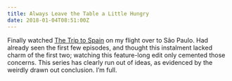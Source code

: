 ```yaml
---
title: Always Leave the Table a Little Hungry
date: 2018-01-04T08:51:00Z
---
```

Finally watched [The Trip to Spain](http://www.imdb.com/title/tt6193424/) on my flight over to São Paulo. Had already seen the first few episodes, and thought this instalment lacked charm of the first two; watching this feature-long edit only cemented those concerns. This series has clearly run out of ideas, as evidenced by the weirdly drawn out conclusion. I’m full.
